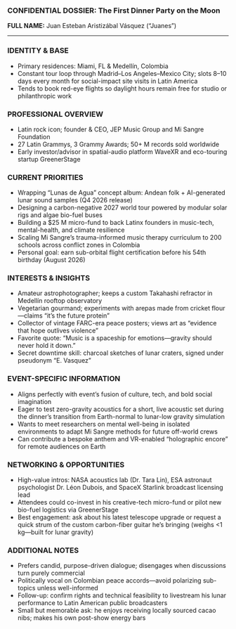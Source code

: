 ### CONFIDENTIAL DOSSIER: The First Dinner Party on the Moon

**FULL NAME:** Juan Esteban Aristizábal Vásquez (“Juanes”)

---
### IDENTITY & BASE
- Primary residences: Miami, FL & Medellín, Colombia  
- Constant tour loop through Madrid–Los Angeles–Mexico City; slots 8–10 days every month for social-impact site visits in Latin America  
- Tends to book red-eye flights so daylight hours remain free for studio or philanthropic work

### PROFESSIONAL OVERVIEW
- Latin rock icon; founder & CEO, JEP Music Group and Mi Sangre Foundation  
- 27 Latin Grammys, 3 Grammy Awards; 50+ M records sold worldwide  
- Early investor/advisor in spatial-audio platform WaveXR and eco-touring startup GreenerStage

### CURRENT PRIORITIES
- Wrapping “Lunas de Agua” concept album: Andean folk + AI-generated lunar sound samples (Q4 2026 release)  
- Designing a carbon-negative 2027 world tour powered by modular solar rigs and algae bio-fuel buses  
- Building a $25 M micro-fund to back Latinx founders in music-tech, mental-health, and climate resilience  
- Scaling Mi Sangre’s trauma-informed music therapy curriculum to 200 schools across conflict zones in Colombia  
- Personal goal: earn sub-orbital flight certification before his 54th birthday (August 2026)

### INTERESTS & INSIGHTS
- Amateur astrophotographer; keeps a custom Takahashi refractor in Medellín rooftop observatory  
- Vegetarian gourmand; experiments with arepas made from cricket flour—claims “it’s the future protein”  
- Collector of vintage FARC-era peace posters; views art as “evidence that hope outlives violence”  
- Favorite quote: “Music is a spaceship for emotions—gravity should never hold it down.”  
- Secret downtime skill: charcoal sketches of lunar craters, signed under pseudonym “E. Vasquez”

### EVENT-SPECIFIC INFORMATION
- Aligns perfectly with event’s fusion of culture, tech, and bold social imagination  
- Eager to test zero-gravity acoustics for a short, live acoustic set during the dinner’s transition from Earth-normal to lunar-low gravity simulation  
- Wants to meet researchers on mental well-being in isolated environments to adapt Mi Sangre methods for future off-world crews  
- Can contribute a bespoke anthem and VR-enabled “holographic encore” for remote audiences on Earth

### NETWORKING & OPPORTUNITIES
- High-value intros: NASA acoustics lab (Dr. Tara Lin), ESA astronaut psychologist Dr. Léon Dubois, and SpaceX Starlink broadcast licensing lead  
- Attendees could co-invest in his creative-tech micro-fund or pilot new bio-fuel logistics via GreenerStage  
- Best engagement: ask about his latest telescope upgrade or request a quick strum of the custom carbon-fiber guitar he’s bringing (weighs <1 kg—built for lunar gravity)

### ADDITIONAL NOTES
- Prefers candid, purpose-driven dialogue; disengages when discussions turn purely commercial  
- Politically vocal on Colombian peace accords—avoid polarizing sub-topics unless well-informed  
- Follow-up: confirm rights and technical feasibility to livestream his lunar performance to Latin American public broadcasters  
- Small but memorable ask: he enjoys receiving locally sourced cacao nibs; makes his own post-show energy bars